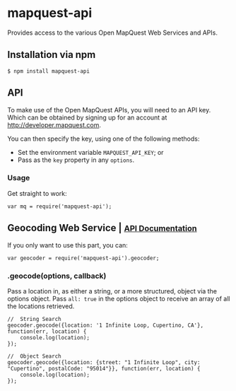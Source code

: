 mapquest-api
============
Provides access to the various Open MapQuest Web Services and APIs.

## Installation via npm
    $ npm install mapquest-api

## API
To make use of the Open MapQuest APIs, you will need to an API key. Which can
be obtained by signing up for an account at http://developer.mapquest.com.

You can then specify the key, using one of the following methods:

* Set the environment variable `MAPQUEST_API_KEY`; or
* Pass as the `key` property in any `options`.

### Usage

Get straight to work:

    var mq = require('mapquest-api');

## Geocoding Web Service | <small>[API Documentation](http://open.mapquestapi.com/geocoding/)</small>

If you only want to use this part, you can:

    var geocoder = require('mapquest-api').geocoder;

### .geocode(options, callback)

Pass a location in, as either a string, or a more structured, object via the options object. Pass
`all: true` in the options object to receive an array of all the locations retrieved.

    //  String Search
    geocoder.geocode({location: '1 Infinite Loop, Cupertino, CA'}, function(err, location) {
        console.log(location);
    });
    
    //  Object Search
    geocoder.geocode({location: {street: "1 Infinite Loop", city: "Cupertino", postalCode: "95014"}}, function(err, location) {
        console.log(location);
    });
